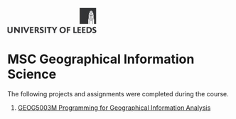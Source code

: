 ![University of Leeds](images/uol.jpg)

# MSC Geographical Information Science

The following projects and assignments were completed during the course.

1. [GEOG5003M Programming for Geographical Information Analysis](https://javidyousaf.github.io/GEOG5003M_ASSIGNMENT_1/)